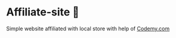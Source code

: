 # Affiliate-site :money_mouth_face:                                                                                                                                                                                                                          
Simple website affiliated with local store
 with help of <a href="http://johnelder.com/">Codemy.com</a>

